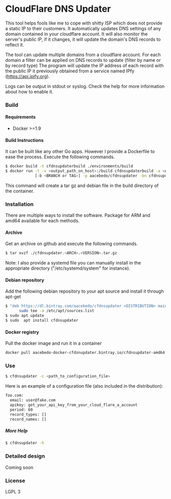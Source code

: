 # CloudFlare DNS Updater

This tool helps fools like me to cope with shitty ISP which does not provide a 
static IP to their customers. It automatically updates DNS settings of any 
domain contained in your cloudflare account. It will also monitor the server's 
public IP, if it changes, it will update the domain's DNS records to reflect it.

The tool can update multiple domains from a cloudflare account. 
For each domain a filter can be applied on DNS records to update (filter by name
 or by record type)
The program will update the IP address of each record with the public IP 
it previously obtained from a service named IPfy (https://api.ipify.org).

Logs can be output in stdout or syslog. 
Check the help for more information about how to enable it.

### Build
#### Requirements
- Docker >=1.9

#### Build Instructions
It can be built like any other Go apps. However I provide a Dockerfile
to ease the process. Execute the following commands.
```sh
$ docker build -t cfdnsupdaterbuild ./environments/build
$ docker run -t -v <output_path_on_host>:/build cfdnsupdaterbuild -a <ARCH> \
             [-b <BRANCH or TAG>] -p aacebedo/cfdnsupdater -bn cfdnsupdater -o /build 
```
This command will create a tar gz and debian file in the build directory 
of the container.
 
### Installation
There are multiple ways to install the software. Package for ARM and amd64
available for each methods.

#### Archive 
Get an archive on github and execute the following commands.
```sh
$ tar xvzf ./cfdnsupdater.<ARCH>.<VERSION>.tar.gz
```
Note: I also provide a systemd file you can manually install in the 
appropriate directory ("/etc/systemd/system" for instance).

#### Debian repository
Add the following debian repository to your apt source and install it through
apt-get
```sh
$ "deb https://dl.bintray.com/aacebedo/cfdnsupdater <DISTRIBUTION> main" | \
      sudo tee -a /etc/apt/sources.list
$ sudo apt update
$ sudo  apt install cfdnsupdater
```

#### Docker registry
Pull the docker image and run it in a container
```sh
docker pull aacebedo-docker-cfdsnupdater.bintray.io/cfdnsupdater-amd64:<VERSION> 
```

### Use

```sh
$ cfdnsupdater -c <path_to_configuration_file>
```
Here is an example of a configuration file (also included in the distribution):
```sh
foo.com:
  email: user@fake.com
  apikey: get_your_api_key_from_your_cloud_flare_a_account
  period: 60
  record_types: []
  record_names: []
```
##### More Help
```sh
$ cfdnsupdater -h
```

### Detailed design
Coming soon

### License
LGPL 3